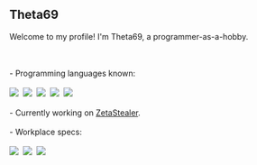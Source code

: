 ## Theta69
Welcome to my profile! I'm Theta69, a programmer-as-a-hobby.<br><br><br>
<p>
  - Programming languages known:
  <br><br>
  <img src="https://img.shields.io/badge/C%23-239120?style=flat&logo=c-sharp&logoColor=white">&nbsp;
  <img src="https://img.shields.io/badge/Python-3776AB?style=flat&logo=python&logoColor=white">&nbsp;
  <img src="https://img.shields.io/badge/PHP-777BB4?style=flat&logo=php&logoColor=white">&nbsp;
  <img src="https://img.shields.io/badge/HTML-E34F26?style=flat&logo=html5&logoColor=white">&nbsp;
  <img src="https://img.shields.io/badge/JavaScript-323330?style=flat&logo=javascript&logoColor=F7DF1E">
<!--   <img src="">&nbsp; -->
  <br><br>
  - Currently working on <a href="https://github.com/Theta69/ZetaStealer">ZetaStealer</a>.
  <br><br>
  - Workplace specs:
  <br><br>
  <img src="https://img.shields.io/badge/NVIDIA-RTX3080-76B900?style=flat&logo=nvidia&logoColor=white">&nbsp;
  <img src="https://img.shields.io/badge/Intel-Core_i9_11th-0071C5?style=flat&logo=intel&logoColor=white">&nbsp;
  <img src="https://img.shields.io/badge/Windows-11-0078D6?style=flat&logo=windows11&logoColor=white">&nbsp;
<!--   <img src="">&nbsp; -->
</p>

<!--
**Theta69/Theta69** is a ✨ _special_ ✨ repository because its `README.md` (this file) appears on your GitHub profile.

Here are some ideas to get you started:

- 🔭 I’m currently working on ...
- 🌱 I’m currently learning ...
- 👯 I’m looking to collaborate on ...
- 🤔 I’m looking for help with ...
- 💬 Ask me about ...
- 📫 How to reach me: ...
- 😄 Pronouns: ...
- ⚡ Fun fact: ...
-->

